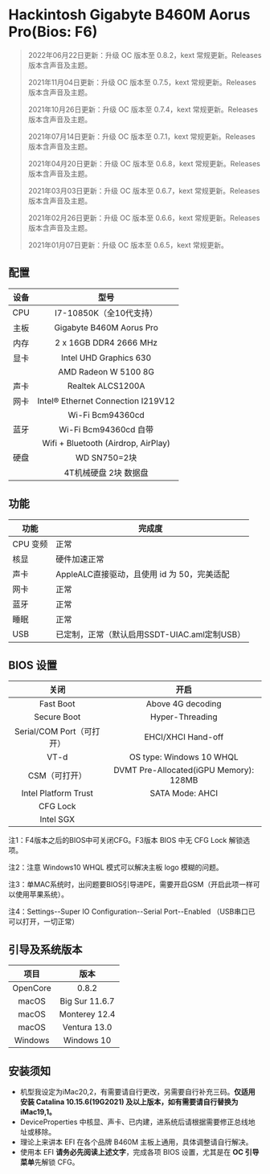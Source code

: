 # Hackintosh Gigabyte B460M Aorus Pro(Bios: F6)


> 2022年06月22日更新：升级 OC 版本至 0.8.2，kext 常规更新。Releases版本含声音及主题。
> 
> 2021年11月04日更新：升级 OC 版本至 0.7.5，kext 常规更新。Releases版本含声音及主题。
> 
> 2021年10月26日更新：升级 OC 版本至 0.7.4，kext 常规更新。Releases版本含声音及主题。
>
> 2021年07月14日更新：升级 OC 版本至 0.7.1，kext 常规更新。Releases版本含声音及主题。
>
> 2021年04月20日更新：升级 OC 版本至 0.6.8，kext 常规更新。Releases版本含声音及主题。
>
> 2021年03月03日更新：升级 OC 版本至 0.6.7，kext 常规更新。Releases版本含声音及主题。 
> 
> 2021年02月26日更新：升级 OC 版本至 0.6.6，kext 常规更新。Releases版本含声音及主题。
> 
> 2021年01月07日更新：升级 OC 版本至 0.6.5，kext 常规更新。
>

## 配置

| 设备 |            型号             |
| :--: | :-------------------------: |
| CPU  |          I7-10850K（全10代支持）          |
| 主板 |  Gigabyte B460M Aorus Pro   |
| 内存 |  2 x 16GB DDR4 2666 MHz   |
| 显卡 |   Intel UHD Graphics 630    |
|      | AMD Radeon W 5100 8G        |
| 声卡 |      Realtek ALCS1200A      |
| 网卡 |   Intel® Ethernet Connection I219V12   |
|      |        Wi-Fi Bcm94360cd     |
| 蓝牙 |     Wi-Fi Bcm94360cd 自带      |
|      |   Wifi + Bluetooth (Airdrop, AirPlay)     |
| 硬盘 |     WD SN750=2块            |
|      |      4T机械硬盘 2块 数据盘     |

## 功能

| 功能     | 完成度                                    |
| -------- | ----------------------------------------- |
| CPU 变频 | 正常                                      |
| 核显     | 硬件加速正常                              |
| 声卡     | AppleALC直接驱动，且使用 id 为 50，完美适配   |
| 网卡     | 正常                                      |
| 蓝牙     | 正常                                      |
| 睡眠     | 正常                                      |
| USB      | 已定制，正常（默认启用SSDT-UIAC.aml定制USB）  |

## BIOS 设置

|         关闭         |                 开启                  |
| :------------------: | :-----------------------------------: |
|      Fast Boot       |           Above 4G decoding           |
|     Secure Boot      |            Hyper-Threading            |
| Serial/COM Port（可打开） |          EHCI/XHCI Hand-off           |
|         VT-d         |       OS type: Windows 10 WHQL        |
|     CSM（可打开）   | DVMT Pre-Allocated(iGPU Memory): 128MB |
| Intel Platform Trust |            SATA Mode: AHCI            |
|       CFG Lock       |                                       |
|      Intel SGX       |                                       |

注1：F4版本之后的BIOS中可关闭CFG。F3版本 BIOS 中无 CFG Lock 解锁选项。

注2：注意 Windows10 WHQL 模式可以解决主板 logo 模糊的问题。

注3：单MAC系统时，出问题要BIOS引导进PE，需要开启GSM（开启此项一样可以使用苹果系统）。

注4：Settings--Super IO Configuration--Serial Port--Enabled （USB串口已可以打开，一切正常）

## 引导及系统版本

|   项目   |         版本          |
| :------: | :-------------------: |
| OpenCore |         0.8.2         |
|  macOS   | Big Sur 11.6.7   |
|  macOS   | Monterey 12.4   |
|  macOS   | Ventura 13.0   |
|  Windows   | Windows 10   |

## 安装须知

- 机型我设定为iMac20,2，有需要请自行更改，另需要自行补充三码。**仅适用安装 Catalina 10.15.6(19G2021) 及以上版本，如有需要请自行替换为 iMac19,1。**
- DeviceProperties 中核显、声卡、已内建，进系统后请根据需要修正总线地址或移除。
- 理论上来讲本 EFI 在各个品牌 B460M 主板上通用，具体调整请自行解决。
- 使用本 EFI **请务必先阅读上述文字**，完成各项 BIOS 设置，尤其是在 **OC 引导菜单**先解锁 CFG。

